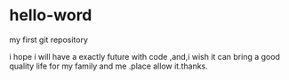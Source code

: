 # hello-word
my first git repository

i hope i will have a exactly future with code ,and,i wish it can bring a good quality life for my family and me .place allow it.thanks.
